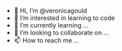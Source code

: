 - 👋 Hi, I’m @veronicagould
- 👀 I’m interested in learning to code
- 🌱 I’m currently learning ...
- 💞️ I’m looking to collaborate on ...
- 📫 How to reach me ...

<!---
veronicagould/veronicagould is a ✨ special ✨ repository because its `README.md` (this file) appears on your GitHub profile.
You can click the Preview link to take a look at your changes.
--->
